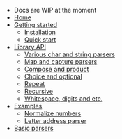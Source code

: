 * Docs are WIP at the moment
* [Home](/)
* [Getting started](getting_started.md)
  * [Installation](getting_started.md#installation)
  * [Quick start](getting_started.md#usage)
* [Library API](parsers.md)
  * [Various char and string parsers]()
  * [Map and capture parsers]()
  * [Compose and product]()
  * [Choice and optional]()
  * [Repeat]()
  * [Recursive]()
  * [Whitespace, digits and etc.]()
* [Examples](normalize_numbers.md)
  * [Normalize numbers](normalize_numbers.md#normalize-numbers) 
  * [Letter address parser](letter.md)
* [Basic parsers](basic_parsers.md)
